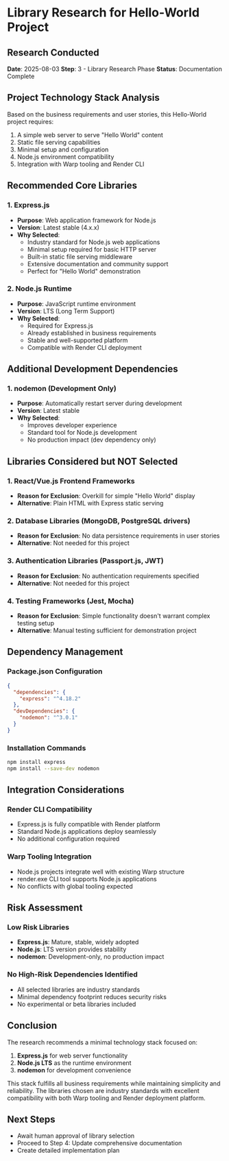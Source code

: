 # Library Research for Hello-World Project

## Research Conducted
**Date**: 2025-08-03
**Step**: 3 - Library Research Phase
**Status**: Documentation Complete

## Project Technology Stack Analysis

Based on the business requirements and user stories, this Hello-World project requires:
1. A simple web server to serve "Hello World" content
2. Static file serving capabilities
3. Minimal setup and configuration
4. Node.js environment compatibility
5. Integration with Warp tooling and Render CLI

## Recommended Core Libraries

### 1. Express.js
- **Purpose**: Web application framework for Node.js
- **Version**: Latest stable (4.x.x)
- **Why Selected**: 
  - Industry standard for Node.js web applications
  - Minimal setup required for basic HTTP server
  - Built-in static file serving middleware
  - Extensive documentation and community support
  - Perfect for "Hello World" demonstration

### 2. Node.js Runtime
- **Purpose**: JavaScript runtime environment
- **Version**: LTS (Long Term Support)
- **Why Selected**:
  - Required for Express.js
  - Already established in business requirements
  - Stable and well-supported platform
  - Compatible with Render CLI deployment

## Additional Development Dependencies

### 1. nodemon (Development Only)
- **Purpose**: Automatically restart server during development
- **Version**: Latest stable
- **Why Selected**:
  - Improves developer experience
  - Standard tool for Node.js development
  - No production impact (dev dependency only)

## Libraries Considered but NOT Selected

### 1. React/Vue.js Frontend Frameworks
- **Reason for Exclusion**: Overkill for simple "Hello World" display
- **Alternative**: Plain HTML with Express static serving

### 2. Database Libraries (MongoDB, PostgreSQL drivers)
- **Reason for Exclusion**: No data persistence requirements in user stories
- **Alternative**: Not needed for this project

### 3. Authentication Libraries (Passport.js, JWT)
- **Reason for Exclusion**: No authentication requirements specified
- **Alternative**: Not needed for this project

### 4. Testing Frameworks (Jest, Mocha)
- **Reason for Exclusion**: Simple functionality doesn't warrant complex testing setup
- **Alternative**: Manual testing sufficient for demonstration project

## Dependency Management

### Package.json Configuration
```json
{
  "dependencies": {
    "express": "^4.18.2"
  },
  "devDependencies": {
    "nodemon": "^3.0.1"
  }
}
```

### Installation Commands
```bash
npm install express
npm install --save-dev nodemon
```

## Integration Considerations

### Render CLI Compatibility
- Express.js is fully compatible with Render platform
- Standard Node.js applications deploy seamlessly
- No additional configuration required

### Warp Tooling Integration
- Node.js projects integrate well with existing Warp structure
- render.exe CLI tool supports Node.js applications
- No conflicts with global tooling expected

## Risk Assessment

### Low Risk Libraries
- **Express.js**: Mature, stable, widely adopted
- **Node.js**: LTS version provides stability
- **nodemon**: Development-only, no production impact

### No High-Risk Dependencies Identified
- All selected libraries are industry standards
- Minimal dependency footprint reduces security risks
- No experimental or beta libraries included

## Conclusion

The research recommends a minimal technology stack focused on:
1. **Express.js** for web server functionality
2. **Node.js LTS** as the runtime environment
3. **nodemon** for development convenience

This stack fulfills all business requirements while maintaining simplicity and reliability. The libraries chosen are industry standards with excellent compatibility with both Warp tooling and Render deployment platform.

## Next Steps
- Await human approval of library selection
- Proceed to Step 4: Update comprehensive documentation
- Create detailed implementation plan
